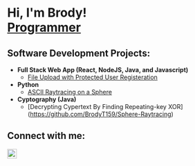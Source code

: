 <h1>Hi, I'm Brody! <br/><a href="https://github.com/BrodyT159">Programmer</a></h1>

<h2>Software Development Projects:</h2>

- <b>Full Stack Web App (React, NodeJS, Java, and Javascript)</b>
  - [File Upload with Protected User Registeration](https://github.com/BrodyT159/User-registration)
- <b>Python</b>
  - [ASCII Raytracing on a Sphere](https://github.com/BrodyT159/Sphere-Raytracing)
- <b>Cyptography (Java)</b>
  - [Decrypting Cypertext By Finding Repeating-key XOR] (https://github.com/BrodyT159/Sphere-Raytracing)

<h2>Connect with me:</h2>

[<img align="left" alt="BrodyT159 | LinkedIn" width="22px" src="https://cdn.jsdelivr.net/npm/simple-icons@v3/icons/linkedin.svg" />][linkedin]

[linkedin]: https://www.linkedin.com/in/brody-trewartha-4651a82b2/
